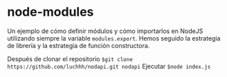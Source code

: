 # node-modules
Un ejemplo de cómo definir módulos y cómo importarlos en NodeJS utilizando siempre la variable `modules.export`. 
Hemos seguido la estrategia de librería y la estrategia de función constructora.

Después de clonar el repositorio `$git clone https://github.com/luchhh/nodapi.git nodapi`
Ejecutar `$node index.js`
